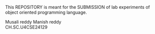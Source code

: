 <p>This REPOSITORY is meant for the SUBMISSION of lab experiments of object oriented programming language.</p>
<p>Musali reddy Manish reddy <br>CH.SC.U4CSE24129</p>
